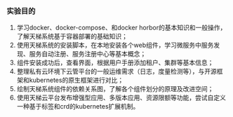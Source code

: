 ### 实验目的

1. 学习docker、docker-compose、和docker horbor的基本知识和一般操作，了解天梯系统基于容器部署的基础知识；
2. 使用天梯系统的安装脚本，在本地安装各个web组件，学习微服务中服务发现、服务自动注册、服务注册中心等基本概念；
3. 组件安装成功后，查看界面，根据用户手册添加租户、集群等基本信息；
4. 整理私有云环境下云管平台的一般运维需求（日志，度量检测等），与开源框架和kubernetes的原生框架进行对比；
5. 绘制天梯系统组件的依赖关系图，了解各个组件划分的原理及改进空间；
6. 使用天梯云平台发布增强型应用、多版本应用、资源限额等功能，尝试自定义一种基于标签和crd的kubernetes扩展机制。